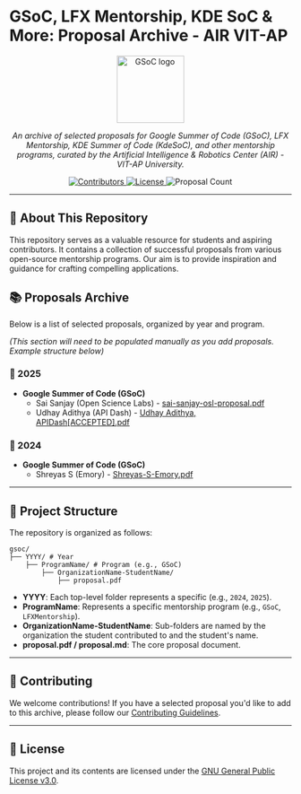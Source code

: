 # GSoC, LFX Mentorship, KDE SoC & More: Proposal Archive - AIR VIT-AP

<p align="center">
  <img src="https://upload.wikimedia.org/wikipedia/commons/8/85/GSoC-icon.svg" height="120" alt="GSoC logo">
</p>

<p align="center">
  <em>An archive of selected proposals for Google Summer of Code (GSoC), LFX Mentorship, KDE Summer of Code (KdeSoC), and other mentorship programs, curated by the Artificial Intelligence & Robotics Center (AIR) - VIT-AP University.</em>
</p>

<p align="center">
  <a href="https://github.com/airvitap/gsoc/graphs/contributors">
    <img src="https://img.shields.io/github/contributors/airvitap/gsoc?style=for-the-badge" alt="Contributors">
  </a>
  <a href="https://github.com/airvitap/gsoc/blob/main/LICENSE">
    <img src="https://img.shields.io/github/license/airvitap/gsoc?style=for-the-badge" alt="License">
  </a>
  <!-- Proposal count badge - you'll need to update this manually -->
  <img src="https://img.shields.io/badge/Proposals-4-blue?style=for-the-badge" alt="Proposal Count">
</p>

---

## 🌟 About This Repository

This repository serves as a valuable resource for students and aspiring contributors. It contains a collection of successful proposals from various open-source mentorship programs. Our aim is to provide inspiration and guidance for crafting compelling applications.


## 📚 Proposals Archive

Below is a list of selected proposals, organized by year and program.

*(This section will need to be populated manually as you add proposals. Example structure below)*

### 📅 2025

*   **Google Summer of Code (GSoC)**
    *   Sai Sanjay (Open Science Labs) - [sai-sanjay-osl-proposal.pdf](/2025/sai-sanjay-osl-proposal.pdf)
    *   Udhay Adithya (API Dash) - [Udhay Adithya, APIDash[ACCEPTED].pdf](/2025/Udhay%20Adithya,%20APIDash[ACCEPTED].pdf)


### 📅 2024

*   **Google Summer of Code (GSoC)**
    *   Shreyas S (Emory) - [Shreyas-S-Emory.pdf](/2024/Shreyas-S-Emory.pdf)


---

## 📂 Project Structure

The repository is organized as follows:

```
gsoc/
├── YYYY/ # Year
    ├── ProgramName/ # Program (e.g., GSoC)
        ├── OrganizationName-StudentName/
            ├── proposal.pdf              
```

*   **YYYY**: Each top-level folder represents a specific (e.g., `2024`, `2025`).
*   **ProgramName**: Represents a specific  mentorship program (e.g., `GSoC`, `LFXMentorship`).
*   **OrganizationName-StudentName**: Sub-folders are named by the organization the student contributed to and the student's name.
*   **proposal.pdf / proposal.md**: The core proposal document.

---

## 🤝 Contributing

We welcome contributions! If you have a selected proposal you'd like to add to this archive, please follow our [Contributing Guidelines](CONTRIBUTING.md).

---

## 📝 License

This project and its contents are licensed under the [GNU General Public License v3.0](/LICENSE).
